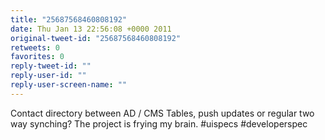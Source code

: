 ```yaml
---
title: "25687568460808192"
date: Thu Jan 13 22:56:08 +0000 2011
original-tweet-id: "25687568460808192"
retweets: 0
favorites: 0
reply-tweet-id: ""
reply-user-id: ""
reply-user-screen-name: ""
---
```

Contact directory between AD / CMS Tables, push updates or regular two way synching? The project is frying my brain. #uispecs #developerspec
